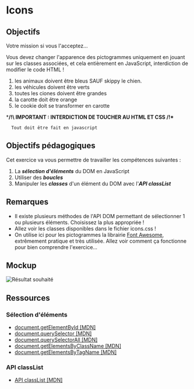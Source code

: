 # Icons

## Objectifs

Votre mission si vous l'acceptez...

Vous devez changer l'apparence des pictogrammes uniquement en jouant sur les classes associées, et cela entièrement en JavaScript, interdiction de modifier le code HTML !

1. les animaux doivent être bleus SAUF skippy le chien.
2. les véhicules doivent être verts
3. toutes les ciones doivent être grandes
4. la carotte doit être orange
5. le cookie doit se transformer en carotte

***/!\ IMPORTANT : INTERDICTION DE TOUCHER AU HTML ET CSS /!\***
      
      Tout doit être fait en javascript

## Objectifs pédagogiques

Cet exercice va vous permettre de travailler les compétences suivantes :

1. La ***sélection d'éléments*** du DOM en JavaScript
2. Utiliser des ***boucles***
3. Manipuler les ***classes*** d'un élément du DOM avec l'***API classList***

## Remarques

- Il existe plusieurs méthodes de l'API DOM permettant de sélectionner 1 ou plusieurs éléments. Choisissez la plus appropriée !
- Allez voir les classes disponibles dans le fichier icons.css !
- On utilise ici pour les pictogrammes la librairie [Font Awesome](https://fontawesome.com/), extrêmement pratique et très utilisée. Allez voir comment ça fonctionne pour bien comprendre l'exercice... 

## Mockup

![Résultat souhaité](.resources/img/capture.png)

## Ressources

### Sélection d'éléments

* [document.getElementById [MDN]](https://developer.mozilla.org/fr/docs/Web/API/Document/getElementById)
* [document.querySelector [MDN]](https://developer.mozilla.org/fr/docs/Web/API/Document/querySelector)
* [document.querySelectorAll [MDN]](https://developer.mozilla.org/fr/docs/Web/API/Document/querySelectorAll)
* [document.getElementsByClassName [MDN]](https://developer.mozilla.org/fr/docs/Web/API/Document/getElementsByClassName)
* [document.getElementsByTagName [MDN]](https://developer.mozilla.org/fr/docs/Web/API/Document/getElementsByTagName) 

### API classList
* [API classList [MDN]](https://developer.mozilla.org/fr/docs/Web/API/Element/classList)